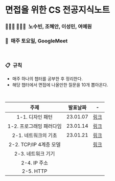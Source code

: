 # 면접을 위한 CS 전공지식노트

### 👩🏻‍💻 🧑🏻‍💻  노수빈, 조혜안, 이성민, 여예원

### 📅  매주 토요일, GoogleMeet

<br>

### 📋  규칙

- 매주 하나의 챕터를 공부한 후 정리한다.
- 해당 챕터에서 면접에 나올만한 질문을 10개 뽑아온다.

<br>

|           주제           | 발표날짜 |                                                    -                                                     |
| :----------------------: | :------: | :------------------------------------------------------------------------------------------------------: |
|     1-1. 디자인 패턴     | 23.01.07 |                    [링크](Chapter1/1.%EB%94%94%EC%9E%90%EC%9D%B8%ED%8C%A8%ED%84%B4/)                     |
| 1-2. 프로그래밍 패러다임 | 23.01.14 | [링크](Chapter1/2.%ED%94%84%EB%A1%9C%EA%B7%B8%EB%9E%98%EB%B0%8D%20%ED%8C%A8%EB%9F%AC%EB%8B%A4%EC%9E%84/) |
|   2-1. 네트워크의 기초   | 23.01.21 |        [링크](Chapter2/1.%20%EB%84%A4%ED%8A%B8%EC%9B%8C%ED%81%AC%EC%9D%98%20%EA%B8%B0%EC%B4%88/)         |
|  2-2. TCP/IP 4계층 모델  |  | [링크](Chapter2/2.%20TCP/IP%204%EA%B3%84%EC%B8%B5%20%EB%AA%A8%EB%8D%B8)                                |
|    2-3. 네트워크 기기    |          |                                                                                                          |
|       2-4. IP 주소       |          |                                                                                                          |
|        2-5. HTTP         |          |                                                                                                          |
